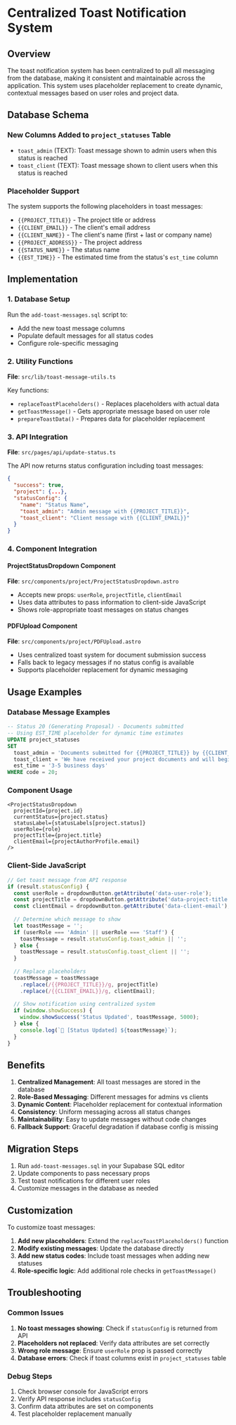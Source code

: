 # Centralized Toast Notification System

## Overview

The toast notification system has been centralized to pull all messaging from the database, making it consistent and maintainable across the application. This system uses placeholder replacement to create dynamic, contextual messages based on user roles and project data.

## Database Schema

### New Columns Added to `project_statuses` Table

- `toast_admin` (TEXT): Toast message shown to admin users when this status is reached
- `toast_client` (TEXT): Toast message shown to client users when this status is reached

### Placeholder Support

The system supports the following placeholders in toast messages:

- `{{PROJECT_TITLE}}` - The project title or address
- `{{CLIENT_EMAIL}}` - The client's email address
- `{{CLIENT_NAME}}` - The client's name (first + last or company name)
- `{{PROJECT_ADDRESS}}` - The project address
- `{{STATUS_NAME}}` - The status name
- `{{EST_TIME}}` - The estimated time from the status's `est_time` column

## Implementation

### 1. Database Setup

Run the `add-toast-messages.sql` script to:
- Add the new toast message columns
- Populate default messages for all status codes
- Configure role-specific messaging

### 2. Utility Functions

**File**: `src/lib/toast-message-utils.ts`

Key functions:
- `replaceToastPlaceholders()` - Replaces placeholders with actual data
- `getToastMessage()` - Gets appropriate message based on user role
- `prepareToastData()` - Prepares data for placeholder replacement

### 3. API Integration

**File**: `src/pages/api/update-status.ts`

The API now returns status configuration including toast messages:
```json
{
  "success": true,
  "project": {...},
  "statusConfig": {
    "name": "Status Name",
    "toast_admin": "Admin message with {{PROJECT_TITLE}}",
    "toast_client": "Client message with {{CLIENT_EMAIL}}"
  }
}
```

### 4. Component Integration

#### ProjectStatusDropdown Component

**File**: `src/components/project/ProjectStatusDropdown.astro`

- Accepts new props: `userRole`, `projectTitle`, `clientEmail`
- Uses data attributes to pass information to client-side JavaScript
- Shows role-appropriate toast messages on status changes

#### PDFUpload Component

**File**: `src/components/project/PDFUpload.astro`

- Uses centralized toast system for document submission success
- Falls back to legacy messages if no status config is available
- Supports placeholder replacement for dynamic messaging

## Usage Examples

### Database Message Examples

```sql
-- Status 20 (Generating Proposal) - Documents submitted
-- Using EST_TIME placeholder for dynamic time estimates
UPDATE project_statuses 
SET 
  toast_admin = 'Documents submitted for {{PROJECT_TITLE}} by {{CLIENT_EMAIL}} - generating proposal',
  toast_client = 'We have received your project documents and will begin preparing a proposal of services. We will notify you at {{CLIENT_EMAIL}} in {{EST_TIME}}.',
  est_time = '3-5 business days'
WHERE code = 20;
```

### Component Usage

```astro
<ProjectStatusDropdown
  projectId={project.id}
  currentStatus={project.status}
  statusLabel={statusLabels[project.status]}
  userRole={role}
  projectTitle={project.title}
  clientEmail={projectAuthorProfile.email}
/>
```

### Client-Side JavaScript

```javascript
// Get toast message from API response
if (result.statusConfig) {
  const userRole = dropdownButton.getAttribute('data-user-role');
  const projectTitle = dropdownButton.getAttribute('data-project-title');
  const clientEmail = dropdownButton.getAttribute('data-client-email');
  
  // Determine which message to show
  let toastMessage = '';
  if (userRole === 'Admin' || userRole === 'Staff') {
    toastMessage = result.statusConfig.toast_admin || '';
  } else {
    toastMessage = result.statusConfig.toast_client || '';
  }
  
  // Replace placeholders
  toastMessage = toastMessage
    .replace(/{{PROJECT_TITLE}}/g, projectTitle)
    .replace(/{{CLIENT_EMAIL}}/g, clientEmail);
  
  // Show notification using centralized system
  if (window.showSuccess) {
    window.showSuccess('Status Updated', toastMessage, 5000);
  } else {
    console.log(`🔔 [Status Updated] ${toastMessage}`);
  }
}
```

## Benefits

1. **Centralized Management**: All toast messages are stored in the database
2. **Role-Based Messaging**: Different messages for admins vs clients
3. **Dynamic Content**: Placeholder replacement for contextual information
4. **Consistency**: Uniform messaging across all status changes
5. **Maintainability**: Easy to update messages without code changes
6. **Fallback Support**: Graceful degradation if database config is missing

## Migration Steps

1. Run `add-toast-messages.sql` in your Supabase SQL editor
2. Update components to pass necessary props
3. Test toast notifications for different user roles
4. Customize messages in the database as needed

## Customization

To customize toast messages:

1. **Add new placeholders**: Extend the `replaceToastPlaceholders()` function
2. **Modify existing messages**: Update the database directly
3. **Add new status codes**: Include toast messages when adding new statuses
4. **Role-specific logic**: Add additional role checks in `getToastMessage()`

## Troubleshooting

### Common Issues

1. **No toast messages showing**: Check if `statusConfig` is returned from API
2. **Placeholders not replaced**: Verify data attributes are set correctly
3. **Wrong role message**: Ensure `userRole` prop is passed correctly
4. **Database errors**: Check if toast columns exist in `project_statuses` table

### Debug Steps

1. Check browser console for JavaScript errors
2. Verify API response includes `statusConfig`
3. Confirm data attributes are set on components
4. Test placeholder replacement manually
